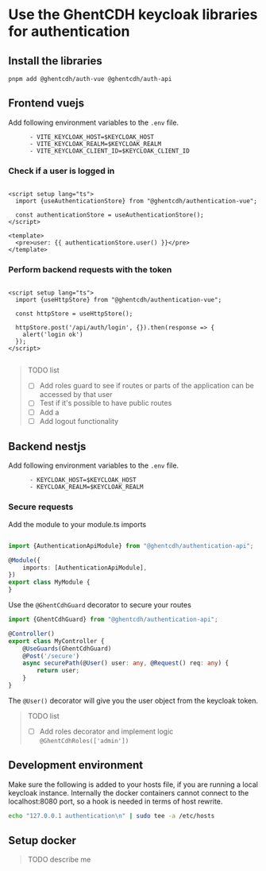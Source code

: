 
# Use the GhentCDH keycloak libraries for authentication

## Install the libraries

```ssh
pnpm add @ghentcdh/auth-vue @ghentcdh/auth-api
```

## Frontend vuejs

Add following environment variables to the `.env` file.

```
      - VITE_KEYCLOAK_HOST=$KEYCLOAK_HOST
      - VITE_KEYCLOAK_REALM=$KEYCLOAK_REALM
      - VITE_KEYCLOAK_CLIENT_ID=$KEYCLOAK_CLIENT_ID
```

### Check if a user is logged in

```vue

<script setup lang="ts">
  import {useAuthenticationStore} from "@ghentcdh/authentication-vue";

  const authenticationStore = useAuthenticationStore();
</script>

<template>
  <pre>user: {{ authenticationStore.user() }}</pre>
</template>

```

### Perform backend requests with the token

```vue

<script setup lang="ts">
  import {useHttpStore} from "@ghentcdh/authentication-vue";

  const httpStore = useHttpStore();

  httpStore.post('/api/auth/login', {}).then(response => {
    alert('login ok')
  });
</script>


```

> TODO list
> - [ ] Add roles guard to see if routes or parts of the application can be accessed by that user
> - [ ] Test if it's possible to have public routes
> - [ ] Add a
> - [ ] Add logout functionality

## Backend nestjs

Add following environment variables to the `.env` file.

```
      - KEYCLOAK_HOST=$KEYCLOAK_HOST
      - KEYCLOAK_REALM=$KEYCLOAK_REALM
```

### Secure requests

Add the module to your module.ts imports

```typescript

import {AuthenticationApiModule} from "@ghentcdh/authentication-api";

@Module({
    imports: [AuthenticationApiModule],
})
export class MyModule {
}

```

Use the `@GhentCdhGuard` decorator to secure your routes

```typescript
import {GhentCdhGuard} from "@ghentcdh/authentication-api";

@Controller()
export class MyController {
    @UseGuards(GhentCdhGuard)
    @Post('/secure')
    async securePath(@User() user: any, @Request() req: any) {
        return user;
    }
}
```

The `@User()` decorator will give you the user object from the keycloak token.


> TODO list
> - [ ] Add roles decorator and implement logic `@GhentCdhRoles(['admin'])`

## Development environment

Make sure the following is added to your hosts file, if you are running a local keycloak instance. Internally the docker
containers cannot connect to the localhost:8080 port, so a hook is needed in terms of host rewrite.

```sh
echo "127.0.0.1 authentication\n" | sudo tee -a /etc/hosts
```

## Setup docker

> TODO describe me
